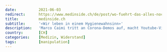 ```yaml
---
date:          2021-06-03
redirect:      https://www.medinside.ch/de/post/wo-fuehrt-das-alles-noch-hin
title:         medinside.ch
subtitle:      '«Wir leben in einem Hygienewahnsinn»'
description:   'Marco Caimi tritt an Corona-Demos auf, macht Youtube-Videos und schreibt Blogbeiträge: Der 59-jährige Arzt aus Basel erzählt, was es mit seinem Engagement auf sich hat.'
country:       [CH]
categories:    [Medizin, Widerstand]
tags:          [manipulation]
---
```

